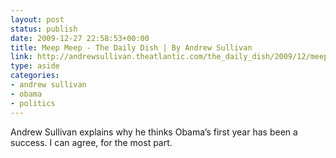```yaml
---
layout: post
status: publish
date: 2009-12-27 22:58:53+00:00
title: Meep Meep - The Daily Dish | By Andrew Sullivan
link: http://andrewsullivan.theatlantic.com/the_daily_dish/2009/12/meep-meep.html
type: aside
categories:
- andrew sullivan
- obama
- politics
---
```


Andrew Sullivan explains why he thinks Obama’s first year has been a success. I can agree, for the most part.
